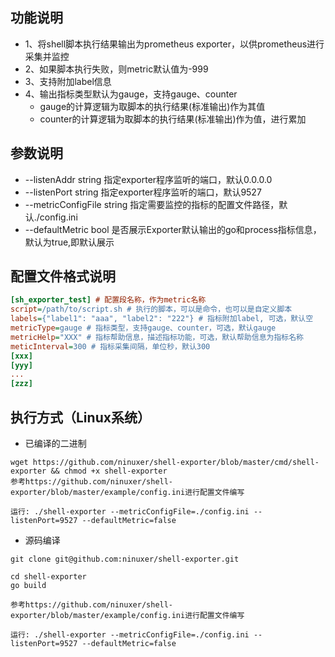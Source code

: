 ## 功能说明
- 1、将shell脚本执行结果输出为prometheus exporter，以供prometheus进行采集并监控
- 2、如果脚本执行失败，则metric默认值为-999
- 3、支持附加label信息
- 4、输出指标类型默认为gauge，支持gauge、counter
    - gauge的计算逻辑为取脚本的执行结果(标准输出)作为其值
    - counter的计算逻辑为取脚本的执行结果(标准输出)作为值，进行累加

## 参数说明
- --listenAddr string 指定exporter程序监听的端口，默认0.0.0.0
- --listenPort string 指定exporter程序监听的端口，默认9527
- --metricConfigFile string  指定需要监控的指标的配置文件路径，默认./config.ini
- --defaultMetric bool 是否展示Exporter默认输出的go和process指标信息，默认为true,即默认展示

## 配置文件格式说明
```ini
[sh_exporter_test] # 配置段名称，作为metric名称
script=/path/to/script.sh # 执行的脚本，可以是命令，也可以是自定义脚本
labels={"label1": "aaa", "label2": "222"} # 指标附加label, 可选，默认空
metricType=gauge # 指标类型，支持gauge、counter，可选，默认gauge
metricHelp="XXX" # 指标帮助信息，描述指标功能，可选，默认帮助信息为指标名称
meticInterval=300 # 指标采集间隔，单位秒，默认300
[xxx]
[yyy]
...
[zzz]
```

## 执行方式（Linux系统）
- 已编译的二进制
```shell
wget https://github.com/ninuxer/shell-exporter/blob/master/cmd/shell-exporter && chmod +x shell-exporter
参考https://github.com/ninuxer/shell-exporter/blob/master/example/config.ini进行配置文件编写

运行: ./shell-exporter --metricConfigFile=./config.ini --listenPort=9527 --defaultMetric=false 

```

- 源码编译
```shell
git clone git@github.com:ninuxer/shell-exporter.git

cd shell-exporter
go build

参考https://github.com/ninuxer/shell-exporter/blob/master/example/config.ini进行配置文件编写

运行: ./shell-exporter --metricConfigFile=./config.ini --listenPort=9527 --defaultMetric=false 
```
